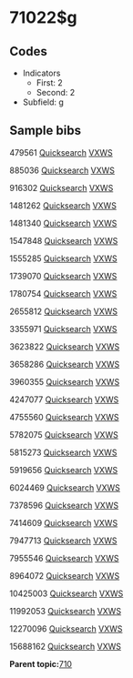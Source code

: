 # 71022$g

## Codes

-   Indicators
    -   First: 2
    -   Second: 2
-   Subfield: g

## Sample bibs

479561 [Quicksearch](https://search.library.yale.edu/catalog/479561) [VXWS](http://prodorbis.library.yale.edu:7014/vxws/GetHoldingsService?bibId=479561)

885036 [Quicksearch](https://search.library.yale.edu/catalog/885036) [VXWS](http://prodorbis.library.yale.edu:7014/vxws/GetHoldingsService?bibId=885036)

916302 [Quicksearch](https://search.library.yale.edu/catalog/916302) [VXWS](http://prodorbis.library.yale.edu:7014/vxws/GetHoldingsService?bibId=916302)

1481262 [Quicksearch](https://search.library.yale.edu/catalog/1481262) [VXWS](http://prodorbis.library.yale.edu:7014/vxws/GetHoldingsService?bibId=1481262)

1481340 [Quicksearch](https://search.library.yale.edu/catalog/1481340) [VXWS](http://prodorbis.library.yale.edu:7014/vxws/GetHoldingsService?bibId=1481340)

1547848 [Quicksearch](https://search.library.yale.edu/catalog/1547848) [VXWS](http://prodorbis.library.yale.edu:7014/vxws/GetHoldingsService?bibId=1547848)

1555285 [Quicksearch](https://search.library.yale.edu/catalog/1555285) [VXWS](http://prodorbis.library.yale.edu:7014/vxws/GetHoldingsService?bibId=1555285)

1739070 [Quicksearch](https://search.library.yale.edu/catalog/1739070) [VXWS](http://prodorbis.library.yale.edu:7014/vxws/GetHoldingsService?bibId=1739070)

1780754 [Quicksearch](https://search.library.yale.edu/catalog/1780754) [VXWS](http://prodorbis.library.yale.edu:7014/vxws/GetHoldingsService?bibId=1780754)

2655812 [Quicksearch](https://search.library.yale.edu/catalog/2655812) [VXWS](http://prodorbis.library.yale.edu:7014/vxws/GetHoldingsService?bibId=2655812)

3355971 [Quicksearch](https://search.library.yale.edu/catalog/3355971) [VXWS](http://prodorbis.library.yale.edu:7014/vxws/GetHoldingsService?bibId=3355971)

3623822 [Quicksearch](https://search.library.yale.edu/catalog/3623822) [VXWS](http://prodorbis.library.yale.edu:7014/vxws/GetHoldingsService?bibId=3623822)

3658286 [Quicksearch](https://search.library.yale.edu/catalog/3658286) [VXWS](http://prodorbis.library.yale.edu:7014/vxws/GetHoldingsService?bibId=3658286)

3960355 [Quicksearch](https://search.library.yale.edu/catalog/3960355) [VXWS](http://prodorbis.library.yale.edu:7014/vxws/GetHoldingsService?bibId=3960355)

4247077 [Quicksearch](https://search.library.yale.edu/catalog/4247077) [VXWS](http://prodorbis.library.yale.edu:7014/vxws/GetHoldingsService?bibId=4247077)

4755560 [Quicksearch](https://search.library.yale.edu/catalog/4755560) [VXWS](http://prodorbis.library.yale.edu:7014/vxws/GetHoldingsService?bibId=4755560)

5782075 [Quicksearch](https://search.library.yale.edu/catalog/5782075) [VXWS](http://prodorbis.library.yale.edu:7014/vxws/GetHoldingsService?bibId=5782075)

5815273 [Quicksearch](https://search.library.yale.edu/catalog/5815273) [VXWS](http://prodorbis.library.yale.edu:7014/vxws/GetHoldingsService?bibId=5815273)

5919656 [Quicksearch](https://search.library.yale.edu/catalog/5919656) [VXWS](http://prodorbis.library.yale.edu:7014/vxws/GetHoldingsService?bibId=5919656)

6024469 [Quicksearch](https://search.library.yale.edu/catalog/6024469) [VXWS](http://prodorbis.library.yale.edu:7014/vxws/GetHoldingsService?bibId=6024469)

7378596 [Quicksearch](https://search.library.yale.edu/catalog/7378596) [VXWS](http://prodorbis.library.yale.edu:7014/vxws/GetHoldingsService?bibId=7378596)

7414609 [Quicksearch](https://search.library.yale.edu/catalog/7414609) [VXWS](http://prodorbis.library.yale.edu:7014/vxws/GetHoldingsService?bibId=7414609)

7947713 [Quicksearch](https://search.library.yale.edu/catalog/7947713) [VXWS](http://prodorbis.library.yale.edu:7014/vxws/GetHoldingsService?bibId=7947713)

7955546 [Quicksearch](https://search.library.yale.edu/catalog/7955546) [VXWS](http://prodorbis.library.yale.edu:7014/vxws/GetHoldingsService?bibId=7955546)

8964072 [Quicksearch](https://search.library.yale.edu/catalog/8964072) [VXWS](http://prodorbis.library.yale.edu:7014/vxws/GetHoldingsService?bibId=8964072)

10425003 [Quicksearch](https://search.library.yale.edu/catalog/10425003) [VXWS](http://prodorbis.library.yale.edu:7014/vxws/GetHoldingsService?bibId=10425003)

11992053 [Quicksearch](https://search.library.yale.edu/catalog/11992053) [VXWS](http://prodorbis.library.yale.edu:7014/vxws/GetHoldingsService?bibId=11992053)

12270096 [Quicksearch](https://search.library.yale.edu/catalog/12270096) [VXWS](http://prodorbis.library.yale.edu:7014/vxws/GetHoldingsService?bibId=12270096)

15688162 [Quicksearch](https://search.library.yale.edu/catalog/15688162) [VXWS](http://prodorbis.library.yale.edu:7014/vxws/GetHoldingsService?bibId=15688162)

**Parent topic:**[710](../../tags/710/710.md)

